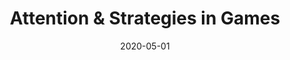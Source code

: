 ---
title: "Attention & Strategies in Games"
authors: Alejandro Hirmas
date: 2020-05-01
year: 2020
---